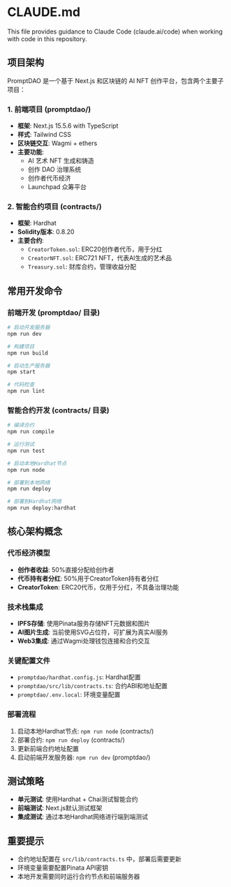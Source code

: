 # CLAUDE.md

This file provides guidance to Claude Code (claude.ai/code) when working with code in this repository.

## 项目架构

PromptDAO 是一个基于 Next.js 和区块链的 AI NFT 创作平台，包含两个主要子项目：

### 1. 前端项目 (promptdao/)
- **框架**: Next.js 15.5.6 with TypeScript
- **样式**: Tailwind CSS
- **区块链交互**: Wagmi + ethers
- **主要功能**:
  - AI 艺术 NFT 生成和铸造
  - 创作 DAO 治理系统
  - 创作者代币经济
  - Launchpad 众筹平台

### 2. 智能合约项目 (contracts/)
- **框架**: Hardhat
- **Solidity版本**: 0.8.20
- **主要合约**:
  - `CreatorToken.sol`: ERC20创作者代币，用于分红
  - `CreatorNFT.sol`: ERC721 NFT，代表AI生成的艺术品
  - `Treasury.sol`: 财库合约，管理收益分配

## 常用开发命令

### 前端开发 (promptdao/ 目录)
```bash
# 启动开发服务器
npm run dev

# 构建项目
npm run build

# 启动生产服务器
npm start

# 代码检查
npm run lint
```

### 智能合约开发 (contracts/ 目录)
```bash
# 编译合约
npm run compile

# 运行测试
npm run test

# 启动本地Hardhat节点
npm run node

# 部署到本地网络
npm run deploy

# 部署到Hardhat网络
npm run deploy:hardhat
```

## 核心架构概念

### 代币经济模型
- **创作者收益**: 50%直接分配给创作者
- **代币持有者分红**: 50%用于CreatorToken持有者分红
- **CreatorToken**: ERC20代币，仅用于分红，不具备治理功能

### 技术栈集成
- **IPFS存储**: 使用Pinata服务存储NFT元数据和图片
- **AI图片生成**: 当前使用SVG占位符，可扩展为真实AI服务
- **Web3集成**: 通过Wagmi处理钱包连接和合约交互

### 关键配置文件
- `promptdao/hardhat.config.js`: Hardhat配置
- `promptdao/src/lib/contracts.ts`: 合约ABI和地址配置
- `promptdao/.env.local`: 环境变量配置

### 部署流程
1. 启动本地Hardhat节点: `npm run node` (contracts/)
2. 部署合约: `npm run deploy` (contracts/)
3. 更新前端合约地址配置
4. 启动前端开发服务器: `npm run dev` (promptdao/)

## 测试策略
- **单元测试**: 使用Hardhat + Chai测试智能合约
- **前端测试**: Next.js默认测试框架
- **集成测试**: 通过本地Hardhat网络进行端到端测试

## 重要提示
- 合约地址配置在 `src/lib/contracts.ts` 中，部署后需要更新
- 环境变量需要配置Pinata API密钥
- 本地开发需要同时运行合约节点和前端服务器